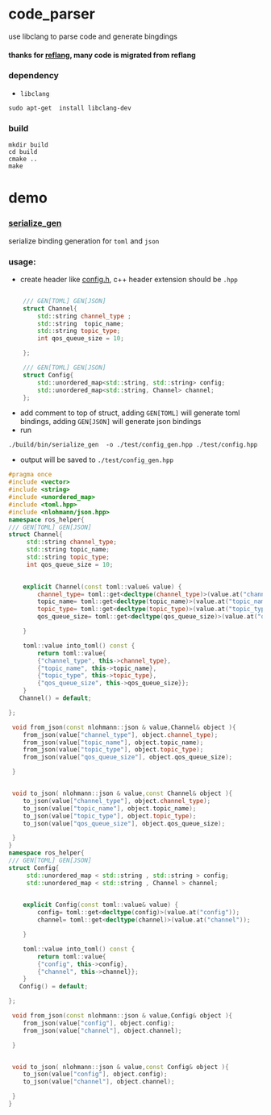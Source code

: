 # code_parser
use libclang to parse code and generate bingdings
#### thanks for [reflang](https://github.com/chakaz/reflang), many code is migrated from reflang

### dependency 
- `libclang`
```shell
sudo apt-get  install libclang-dev
```

### build
```shell
mkdir build
cd build
cmake ..
make 
```

# demo
### [serialize_gen](serialize_gen)

serialize binding generation for `toml` and `json`




### usage:
- create header like [config.h](test/config.hpp), c++ header extension should be `.hpp`
```c++

    /// GEN[TOML] GEN[JSON]
    struct Channel{
        std::string channel_type ;
        std::string  topic_name;
        std::string topic_type;
        int qos_queue_size = 10;

    };

    /// GEN[TOML] GEN[JSON]
    struct Config{
        std::unordered_map<std::string, std::string> config;
        std::unordered_map<std::string, Channel> channel;
    };
```
- add comment to top of struct, adding `GEN[TOML]` will generate toml bindings,  adding `GEN[JSON]` will generate json bindings
- run 
```shell
./build/bin/serialize_gen  -o ./test/config_gen.hpp ./test/config.hpp
```
- output will be saved to `./test/config_gen.hpp`
```c++
#pragma once
#include <vector>
#include <string>
#include <unordered_map>
#include <toml.hpp>
#include <nlohmann/json.hpp>
namespace ros_helper{
/// GEN[TOML] GEN[JSON]
struct Channel{
     std::string channel_type;
     std::string topic_name;
     std::string topic_type;
     int qos_queue_size = 10;
 

    explicit Channel(const toml::value& value) {
        channel_type= toml::get<decltype(channel_type)>(value.at("channel_type"));
        topic_name= toml::get<decltype(topic_name)>(value.at("topic_name"));
        topic_type= toml::get<decltype(topic_type)>(value.at("topic_type"));
        qos_queue_size= toml::get<decltype(qos_queue_size)>(value.at("qos_queue_size"));

    }

    toml::value into_toml() const {
        return toml::value{
        {"channel_type", this->channel_type},
        {"topic_name", this->topic_name},
        {"topic_type", this->topic_type},
        {"qos_queue_size", this->qos_queue_size}};
    }
   Channel() = default;

};

 void from_json(const nlohmann::json & value,Channel& object ){
    from_json(value["channel_type"], object.channel_type);
    from_json(value["topic_name"], object.topic_name);
    from_json(value["topic_type"], object.topic_type);
    from_json(value["qos_queue_size"], object.qos_queue_size);

 }


 void to_json( nlohmann::json & value,const Channel& object ){
    to_json(value["channel_type"], object.channel_type);
    to_json(value["topic_name"], object.topic_name);
    to_json(value["topic_type"], object.topic_type);
    to_json(value["qos_queue_size"], object.qos_queue_size);

 }
}
namespace ros_helper{
/// GEN[TOML] GEN[JSON]
struct Config{
     std::unordered_map < std::string , std::string > config;
     std::unordered_map < std::string , Channel > channel;
 

    explicit Config(const toml::value& value) {
        config= toml::get<decltype(config)>(value.at("config"));
        channel= toml::get<decltype(channel)>(value.at("channel"));

    }

    toml::value into_toml() const {
        return toml::value{
        {"config", this->config},
        {"channel", this->channel}};
    }
   Config() = default;

};

 void from_json(const nlohmann::json & value,Config& object ){
    from_json(value["config"], object.config);
    from_json(value["channel"], object.channel);

 }


 void to_json( nlohmann::json & value,const Config& object ){
    to_json(value["config"], object.config);
    to_json(value["channel"], object.channel);

 }
}

```

